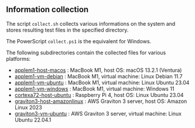 ## Information collection

The script `collect.sh` collects various informations on the system
and stores resulting test files in the specified directory.

The PowerScript `collect.ps1` is the equivalent for Windows.

The following subdirectories contain the collected files for various platforms:

- [applem1-host-macos](applem1-host-macos) :  MacBook M1, host OS: macOS 13.2.1 (Ventura)
- [applem1-vm-debian](applem1-vm-debian) : MacBook M1, virtual machine: Linux Debian 11.7
- [applem1-vm-ubuntu](applem1-vm-ubuntu) : MacBook M1, virtual machine: Linux Ubuntu 23.04
- [applem1-vm-windows](applem1-vm-windows) : MacBook M1, virtual machine: Windows 11
- [cortexa72-host-ubuntu](cortexa72-host-ubuntu) : Raspberry Pi 4, host OS: Linux Ubuntu 23.04
- [graviton3-host-amazonlinux](graviton3-host-amazonlinux) : AWS Graviton 3 server, host OS: Amazon Linux 2023
- [graviton3-vm-ubuntu](graviton3-vm-ubuntu) : AWS Graviton 3 server, virtual machine: Linux Ubuntu 22.04.1
